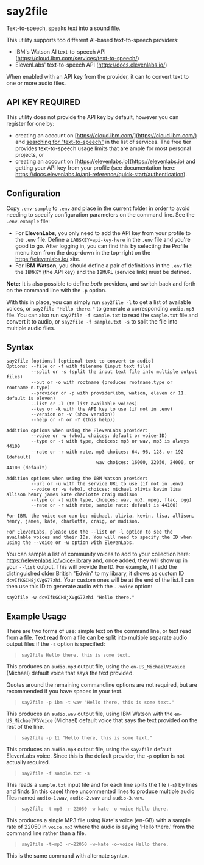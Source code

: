 # say2file
Text-to-speech, speaks text into a sound file.

This utility supports too different AI-based text-to-speech providers:
- IBM's Watson AI text-to-speech API (https://cloud.ibm.com/services/text-to-speech/)
- ElevenLabs' text-to-speech API (https://docs.elevenlabs.io/)

When enabled with an API key from the provider, it can to convert text to one or more audio files.

## API KEY REQUIRED

This utility does not provide the API key by default, however you can register for one by:
- creating an account on [https://cloud.ibm.com/](https://cloud.ibm.com/) and [searching for "text-to-speech"](https://cloud.ibm.com/services/text-to-speech/) in the list of services. The free tier provides text-to-speech usage limits that are ample for most personal projects, or
- creating an account on [https://elevenlabs.io](https://elevenlabs.io) and getting your API key from your profile (see documentation here: https://docs.elevenlabs.io/api-reference/quick-start/authentication).



## Configuration

Copy `.env-sample` to `.env` and place in the current folder in order to avoid needing to specify configuration parameters on the command line. See the `.env-example` file:
- For **ElevenLabs**, you only need to add the API key from your profile to the `.env` file. Define a `LABSKEY=api-key-here` in the `.env` file and you're good to go. After logging in, you can find this by selecting the Profile menu item from the drop-down in the top-right on the https://elevenlabs.io/ site.
- For **IBM Watson**, you should define a pair of definitions in the `.env` file: the `IBMKEY` (the API key) and the `IBMURL` (service link) must be defined.

**Note:** It is also possible to define *both* providers, and switch back and forth on the command line with the `-p` option.

With this in place, you can simply run `say2file -l` to get a list of available voices, or `say2file "Hello there."` to generate a corresponding `audio.mp3` file. You can also run `say2file -f sample.txt` to read the `sample.txt` file and convert it to audio, or `say2file -f sample.txt -s` to split the file into multiple audio files.

## Syntax

```
say2file [options] [optional text to convert to audio]
Options: --file or -f with filename (input text file)
         --split or -s (split the input text file into multiple output files)
         --out or -o with rootname (produces rootname.type or rootname-n.type)
         --provider or -p with provider(ibm, watson, eleven or 11. default is eleven)
         --list or -l (to list available voices)
         --key or -k with the API key to use (if not in .env)
         --version or -v (show version))
         --help or -h or -? (this help))

Addition options when using the ElevenLabs provider:
         --voice or -w (who), choices: default or voice-ID)
         --type or -t with type, choices: mp3 or wav, mp3 is always 44100
         --rate or -r with rate, mp3 choices: 64, 96, 128, or 192 (default)
                                 wav choices: 16000, 22050, 24000, or 44100 (default)

Addition options when using the IBM Watson provider:
         --url or -u with the service URL to use (if not in .env)
         --voice or -w (who), choices: michael olivia kevin lisa allison henry james kate charlotte craig madison
         --type or -t with type, choices: wav, mp3, mpeg, flac, ogg)
         --rate or -r with rate, sample rate: default is 44100)

For IBM, the voice can can be: michael, olivia, kevin, lisa, allison, henry, james, kate, charlotte, craig, or madison.

For ElevenLabs, please use the --list or -l option to see the available voices and their IDs. You will need to specify the ID when using the --voice or -w option with ElevenLabs.
```

You can sample a list of community voices to add to your collection here: https://elevenlabs.io/voice-library and, once added, they will show up in your `--list` output. This will provide the ID. For example, if I add the distinguished older British "Edwin" to my library, it shows as custom ID `dcvIfKGCH8jXVgG77zhi`. Your custom ones will be at the end of the list. I can then use this ID to generate audio with the `--voice` option:
```
say2file -w dcvIfKGCH8jXVgG77zhi "Hello there."
```

## Example Usage

There are two forms of use: simple text on the command line, or text read from a file. Text read from a file can be split into multiple separate audio output files if the `-s` option is specified:

> `say2file Hello there, this is some text.`

This produces an `audio.mp3` output file, using the `en-US_MichaelV3Voice` (Michael) default voice that says the text provided.

Quotes around the remaining commandline options are not required, but are recommended if you have spaces in your text.

> `say2file -p ibm -t wav "Hello there, this is some text."`

This produces an `audio.wav` output file, using IBM Watson with the `en-US_MichaelV3Voice` (Michael) default voice that says the text provided on the rest of the line.

> `say2file -p 11 "Hello there, this is some text."`

This produces an `audio.mp3` output file, using the `say2file` default ElevenLabs voice. Since this is the default provider, the `-p` option is not actually required.

> `say2file -f sample.txt -s`

This reads a `sample.txt` input file and for each line splits the file (`-s`) by lines and finds (in this case) three uncommented lines to produce multiple audio files named `audio-1.wav`, `audio-2.wav` and `audio-3.wav`.

> `say2file -t mp3 -r 22050 -w kate -o voice Hello there.`

This produces a single MP3 file using Kate's voice (en-GB) with a sample rate of 22050 in `voice.mp3` where the audio is saying 'Hello there.' from the command line rather than a file.

> `say2file -t=mp3 -r=22050 -w=kate -o=voice Hello there.`

This is the same command with alternate syntax.

